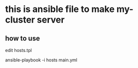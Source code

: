 # this is ansible file to make my-cluster server
## how to use
edit hosts.tpl

ansible-playbook -i hosts main.yml
